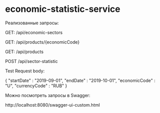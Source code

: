 # economic-statistic-service

Реализованные запросы:

GET: /api/economic-sectors 


GET: /api/products/{economicCode}


GET: /api/products 

POST /api/sector-statistic 


Test Request body:


{ 
   "startDate" : "2019-09-01",
   "endDate" : "2019-10-01",
   "economicCode" : "U",
   "currencyCode" : "RUB"
}



Можно посмотреть запросы в Swagger:

http://localhost:8080/swagger-ui-custom.html

